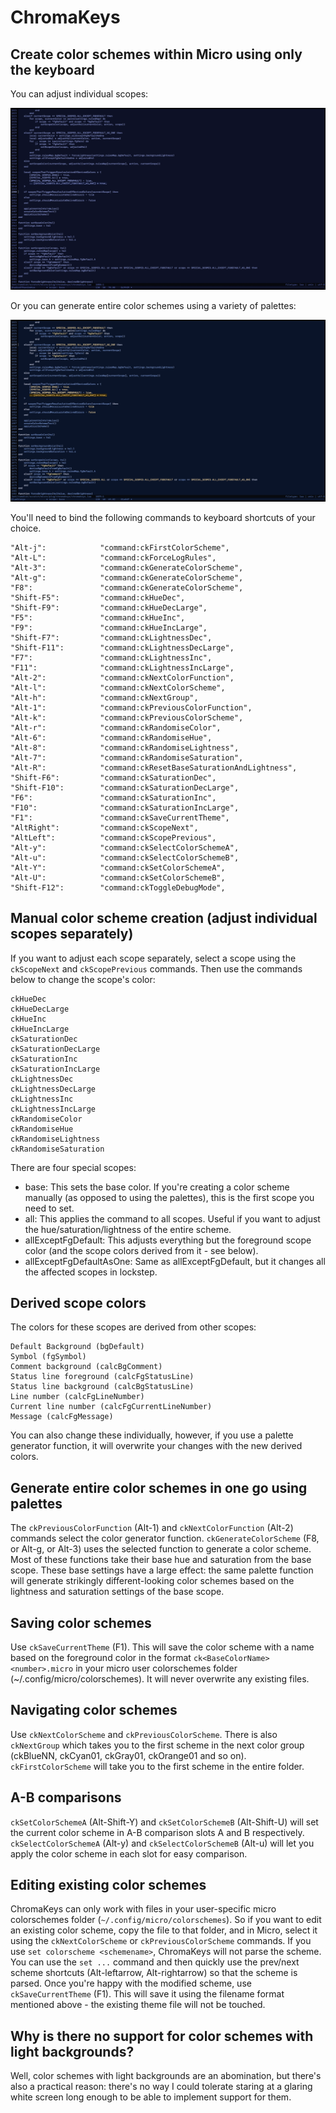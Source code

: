 # ChromaKeys

## Create color schemes within Micro using only the keyboard

You can adjust individual scopes:

![Adjust individual scopes](images/adjustIndividualScopes.gif)

Or you can generate entire color schemes using a variety of palettes:

![Generate entire palettes with one keystroke](images/palettes.gif)

You'll need to bind the following commands to keyboard shortcuts of your choice.

```
"Alt-j":			"command:ckFirstColorScheme",
"Alt-L":			"command:ckForceLogRules",
"Alt-3":			"command:ckGenerateColorScheme",
"Alt-g":			"command:ckGenerateColorScheme",
"F8":				"command:ckGenerateColorScheme",
"Shift-F5":			"command:ckHueDec",
"Shift-F9":			"command:ckHueDecLarge",
"F5":				"command:ckHueInc",
"F9":				"command:ckHueIncLarge",
"Shift-F7":			"command:ckLightnessDec",
"Shift-F11":		"command:ckLightnessDecLarge",
"F7":				"command:ckLightnessInc",
"F11":				"command:ckLightnessIncLarge",
"Alt-2":			"command:ckNextColorFunction",
"Alt-l":			"command:ckNextColorScheme",
"Alt-h":			"command:ckNextGroup",
"Alt-1":			"command:ckPreviousColorFunction",
"Alt-k":			"command:ckPreviousColorScheme",
"Alt-r":			"command:ckRandomiseColor",
"Alt-6":			"command:ckRandomiseHue",
"Alt-8":			"command:ckRandomiseLightness",
"Alt-7":			"command:ckRandomiseSaturation",
"Alt-R":			"command:ckResetBaseSaturationAndLightness",
"Shift-F6":			"command:ckSaturationDec",
"Shift-F10":		"command:ckSaturationDecLarge",
"F6":				"command:ckSaturationInc",
"F10":				"command:ckSaturationIncLarge",
"F1":				"command:ckSaveCurrentTheme",
"AltRight":			"command:ckScopeNext",
"AltLeft":			"command:ckScopePrevious",
"Alt-y":			"command:ckSelectColorSchemeA",
"Alt-u":			"command:ckSelectColorSchemeB",
"Alt-Y":			"command:ckSetColorSchemeA",
"Alt-U":			"command:ckSetColorSchemeB",
"Shift-F12":		"command:ckToggleDebugMode",
```

## Manual color scheme creation (adjust individual scopes separately)

If you want to adjust each scope separately, select a scope using the `ckScopeNext` and `ckScopePrevious` commands. Then use the commands below to change the scope's color:

```
ckHueDec
ckHueDecLarge
ckHueInc
ckHueIncLarge
ckSaturationDec
ckSaturationDecLarge
ckSaturationInc
ckSaturationIncLarge
ckLightnessDec
ckLightnessDecLarge
ckLightnessInc
ckLightnessIncLarge
ckRandomiseColor
ckRandomiseHue
ckRandomiseLightness
ckRandomiseSaturation
```

There are four special scopes:

- base: This sets the base color. If you're creating a color scheme manually (as opposed to using the palettes), this is the first scope you need to set.
- all: This applies the command to all scopes. Useful if you want to adjust the hue/saturation/lightness of the entire scheme.
- allExceptFgDefault: This adjusts everything but the foreground scope color (and the scope colors derived from it - see below).
- allExceptFgDefaultAsOne: Same as allExceptFgDefault, but it changes all the affected scopes in lockstep.

## Derived scope colors

The colors for these scopes are derived from other scopes:

```
Default Background (bgDefault)
Symbol (fgSymbol)
Comment background (calcBgComment)
Status line foreground (calcFgStatusLine)
Status line background (calcBgStatusLine)
Line number (calcFgLineNumber)
Current line number (calcFgCurrentLineNumber)
Message (calcFgMessage)
```

You can also change these individually, however, if you use a palette generator function, it will overwrite your changes with the new derived colors.

## Generate entire color schemes in one go using palettes

The `ckPreviousColorFunction` (Alt-1) and `ckNextColorFunction` (Alt-2) commands select the color generator function. `ckGenerateColorScheme` (F8, or Alt-g, or Alt-3) uses the selected function to generate a color scheme. Most of these functions take their base hue and saturation from the base scope. These base settings have a large effect: the same palette function will generate strikingly different-looking color schemes based on the lightness and saturation settings of the base scope.

## Saving color schemes

Use `ckSaveCurrentTheme` (F1). This will save the color scheme with a name based on the foreground color in the format `ck<BaseColorName><number>.micro` in your micro user colorschemes folder (~/.config/micro/colorschemes). It will never overwrite any existing files.

## Navigating color schemes

Use `ckNextColorScheme` and `ckPreviousColorScheme`. There is also `ckNextGroup` which takes you to the first scheme in the next color group (ckBlueNN, ckCyan01, ckGray01, ckOrange01 and so on). `ckFirstColorScheme` will take you to the first scheme in the entire folder.

## A-B comparisons

`ckSetColorSchemeA` (Alt-Shift-Y) and `ckSetColorSchemeB` (Alt-Shift-U) will set the current color scheme in A-B comparison slots A and B respectively. `ckSelectColorSchemeA` (Alt-y) and `ckSelectColorSchemeB` (Alt-u) will let you apply the color scheme in each slot for easy comparison.

## Editing existing color schemes

ChromaKeys can only work with files in your user-specific micro colorschemes folder (`~/.config/micro/colorschemes`). So if you want to edit an existing color scheme, copy the file to that folder, and in Micro, select it using the `ckNextColorScheme` or `ckPreviousColorScheme` commands. If you use `set colorscheme <schemename>`, ChromaKeys will not parse the scheme. You can use the `set ...` command and then quickly use the prev/next scheme shortcuts (Alt-leftarrow, Alt-rightarrow) so that the scheme is parsed. Once you're happy with the modified scheme, use `ckSaveCurrentTheme` (F1). This will save it using the filename format mentioned above - the existing theme file will not be touched.

## Why is there no support for color schemes with light backgrounds?

Well, color schemes with light backgrounds are an abomination, but there's also a practical reason: there's no way I could tolerate staring at a glaring white screen long enough to be able to implement support for them.
